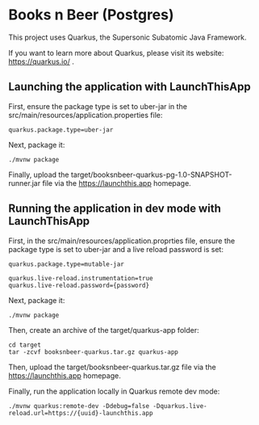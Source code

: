 # Books n Beer (Postgres)

This project uses Quarkus, the Supersonic Subatomic Java Framework.

If you want to learn more about Quarkus, please visit its website: https://quarkus.io/ .

## Launching the application with LaunchThisApp

First, ensure the package type is set to uber-jar in the src/main/resources/application.properties file:

```
quarkus.package.type=uber-jar
```

Next, package it:

```shell script
./mvnw package
```

Finally, upload the target/booksnbeer-quarkus-pg-1.0-SNAPSHOT-runner.jar file via the https://launchthis.app homepage.

## Running the application in dev mode with LaunchThisApp

First, in the src/main/resources/application.proprties file, ensure the package type is set to uber-jar and a live reload password is set:

```
quarkus.package.type=mutable-jar

quarkus.live-reload.instrumentation=true
quarkus.live-reload.password={password}
```

Next, package it:

```shell script
./mvnw package
```

Then, create an archive of the target/quarkus-app folder:

```
cd target
tar -zcvf booksnbeer-quarkus.tar.gz quarkus-app
```

Then, upload the target/booksnbeer-quarkus.tar.gz file via the https://launchthis.app homepage.

Finally, run the application locally in Quarkus remote dev mode:

```
./mvnw quarkus:remote-dev -Ddebug=false -Dquarkus.live-reload.url=https://{uuid}-launchthis.app
```
